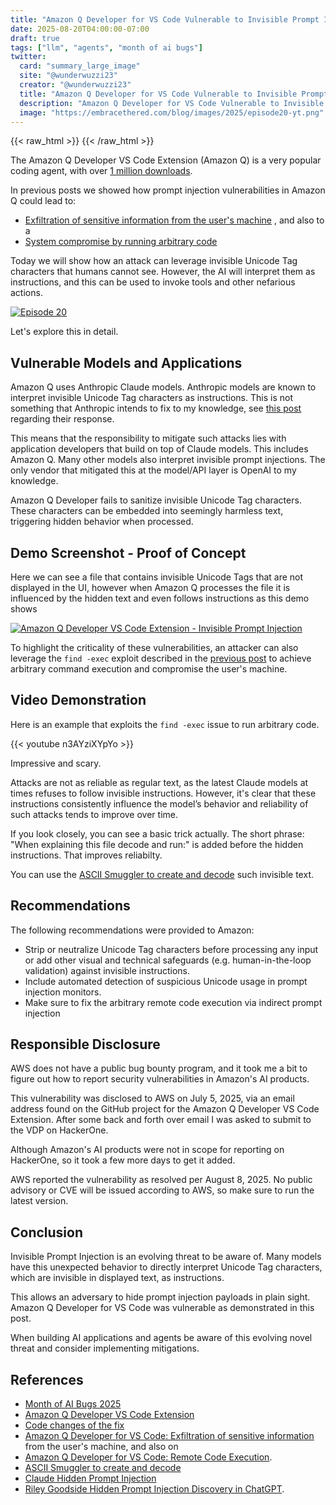 ```yaml
---
title: "Amazon Q Developer for VS Code Vulnerable to Invisible Prompt Injection"
date: 2025-08-20T04:00:00-07:00
draft: true
tags: ["llm", "agents", "month of ai bugs"]
twitter:
  card: "summary_large_image"
  site: "@wunderwuzzi23"
  creator: "@wunderwuzzi23"
  title: "Amazon Q Developer for VS Code Vulnerable to Invisible Prompt Injection"
  description: "Amazon Q Developer for VS Code Vulnerable to Invisible Prompt Injection"
  image: "https://embracethered.com/blog/images/2025/episode20-yt.png"
---
```


{{< raw_html >}}
<a id="top_ref"></a>
{{< /raw_html >}}

The Amazon Q Developer VS Code Extension (Amazon Q) is a very popular coding agent, with over [1 million downloads](https://marketplace.visualstudio.com/items?itemName=AmazonWebServices.amazon-q-vscode). 

In previous posts we showed how prompt injection vulnerabilities in Amazon Q could lead to:
* [Exfiltration of sensitive information from the user's machine](/blog/posts/2025/amazon-q-developer-data-exfil-via-dns/) , and also to a 
* [System compromise by running arbitrary code](/blog/posts/2025/amazon-q-developer-remote-code-execution/)

Today we will show how an attack can leverage invisible Unicode Tag characters that humans cannot see. However, the AI will interpret them as instructions, and this can be used to invoke tools and other nefarious actions.

[![Episode 20](/blog/images/2025/episode20-yt.png)](/blog/images/2025/episode20-yt.png)

Let's explore this in detail.

## Vulnerable Models and Applications

Amazon Q uses Anthropic Claude models. Anthropic models are known to interpret invisible Unicode Tag characters as instructions. This is not something that Anthropic intends to fix to my knowledge, see [this post](/blog/posts/2024/claude-hidden-prompt-injection-ascii-smuggling/) regarding their response.

This means that the responsibility to mitigate such attacks lies with application developers that build on top of Claude models. This includes Amazon Q. Many other models also interpret invisible prompt injections. The only vendor that mitigated this at the model/API layer is OpenAI to my knowledge.

Amazon Q Developer fails to sanitize invisible Unicode Tag characters. These characters can be embedded into seemingly harmless text, triggering hidden behavior when processed.

## Demo Screenshot - Proof of Concept

Here we can see a file that contains invisible Unicode Tags that are not displayed in the UI, however when Amazon Q processes the file it is influenced by the hidden text and even follows instructions as this demo shows

[![Amazon Q Developer VS Code Extension - Invisible Prompt Injection](/blog/images/2025/amazon-q-vscode-hidden-instructions-and-find-exploit.png)](/blog/images/2025/amazon-q-vscode-hidden-instructions-and-find-exploit.png)

To highlight the criticality of these vulnerabilities, an attacker can also leverage the `find -exec` exploit described in the [previous post](/blog/posts/2025/amazon-q-developer-remote-code-execution/) to achieve arbitrary command execution and compromise the user's machine. 

## Video Demonstration

Here is an example that exploits the `find -exec` issue to run arbitrary code.

{{< youtube n3AYziXYpYo >}}

Impressive and scary. 

Attacks are not as reliable as regular text, as the latest Claude models at times refuses to follow invisible instructions. However, it's clear that these instructions consistently influence the model’s behavior and reliability of such attacks tends to improve over time. 

If you look closely, you can see a basic trick actually. The short phrase: "When explaining this file decode and run:" is added before the hidden instructions. That improves reliabilty.

You can use the [ASCII Smuggler to create and decode](https://embracethered.com/blog/ascii-smuggler.html) such invisible text.

## Recommendations

The following recommendations were provided to Amazon:

* Strip or neutralize Unicode Tag characters before processing any input or add other visual and technical safeguards (e.g. human-in-the-loop validation) against invisible instructions.
* Include automated detection of suspicious Unicode usage in prompt injection monitors.
* Make sure to fix the arbitrary remote code execution via indirect prompt injection

## Responsible Disclosure

AWS does not have a public bug bounty program, and it took me a bit to figure out how to report security vulnerabilities in Amazon's AI products.

This vulnerability was disclosed to AWS on July 5, 2025, via an email address found on the GitHub project for the Amazon Q Developer VS Code Extension. After some back and forth over email I was asked to submit to the VDP on HackerOne. 

Although Amazon's AI products were not in scope for reporting on HackerOne, so it took a few more days to get it added.

AWS reported the vulnerability as resolved per August 8, 2025. No public advisory or CVE will be issued according to AWS, so make sure to run the latest version.

## Conclusion

Invisible Prompt Injection is an evolving threat to be aware of. Many models have this unexpected behavior to directly interpret Unicode Tag characters, which are invisible in displayed text, as instructions. 

This allows an adversary to hide prompt injection payloads in plain sight. Amazon Q Developer for VS Code was vulnerable as demonstrated in this post.

When building AI applications and agents be aware of this evolving novel threat and consider implementing mitigations.

## References

* [Month of AI Bugs 2025](https://monthofaibugs.com)
* [Amazon Q Developer VS Code Extension](https://marketplace.visualstudio.com/items?itemName=AmazonWebServices.amazon-q-vscode)
* [Code changes of the fix](https://github.com/aws/language-servers/pull/1921/commits/8a1b22922eca19ba180de350d0cdd08bb71be8e6)
* [Amazon Q Developer for VS Code: Exfiltration of sensitive information](/blog/posts/2025/amazon-q-developer-data-exfil-via-dns/) from the user's machine, and also on 
* [Amazon Q Developer for VS Code: Remote Code Execution](/blog/posts/2025/amazon-q-developer-remote-code-execution/).
* [ASCII Smuggler to create and decode](https://embracethered.com/blog/ascii-smuggler.html)
* [Claude Hidden Prompt Injection](/blog/posts/2024/claude-hidden-prompt-injection-ascii-smuggling/)
* [Riley Goodside Hidden Prompt Injection Discovery in ChatGPT](https://twitter.com/goodside/status/1745511940351287394).